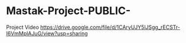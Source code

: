 # Mastak-Project-PUBLIC-
Project Video
https://drive.google.com/file/d/1CAryUJY5lJSgg_rECSTr-I6VmMplAJuG/view?usp=sharing
